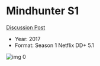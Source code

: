 # Mindhunter S1

[Discussion Post](https://www.avsforum.com/threads/bass-eq-for-filtered-movies.2995212/post-58448044)

* Year: 2017
* Format: Season 1 Netflix DD+ 5.1

![img 0](https://i.imgur.com/mGubKBG.jpg)

